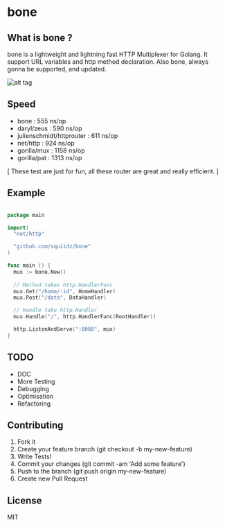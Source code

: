 bone
=======

## What is bone ?

bone is a lightweight and lightning fast HTTP Multiplexer for Golang. It support URL variables and http method declaration.
Also bone, always gonna be supported, and updated.

![alt tag](https://c2.staticflickr.com/2/1070/540747396_5542b42cca_z.jpg)

## Speed

- bone : 	 				           555  ns/op
- daryl/zeus :				       590  ns/op
- julienschmidt/httprouter : 611  ns/op
- net/http : 				         924  ns/op
- gorilla/mux : 			       1158 ns/op
- gorilla/pat : 			       1313 ns/op

[ These test are just for fun, all these router are great and really efficient. ]

## Example

``` go

package main

import(
  "net/http"

  "github.com/squiidz/bone"
)

func main () {
  mux := bone.New()
  
  // Method takes http.HandlerFunc
  mux.Get("/home/:id", HomeHandler)
  mux.Post("/data", DataHandler)

  // Handle take http.Handler
  mux.Handle("/", http.HandlerFunc(RootHandler))

  http.ListenAndServe(":8080", mux)
}

```
## TODO

- DOC
- More Testing
- Debugging
- Optimisation
- Refactoring

## Contributing

1. Fork it
2. Create your feature branch (git checkout -b my-new-feature)
3. Write Tests!
4. Commit your changes (git commit -am 'Add some feature')
5. Push to the branch (git push origin my-new-feature)
6. Create new Pull Request

## License
MIT

